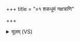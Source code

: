 +++
title = "०१ शकधूमं नक्षत्राणि"

+++
<details><summary>मूलम् (VS)</summary>

श॑क॒धूमं॒ नक्ष॑त्राणि॒ यद्राजा॑न॒मकु॑र्वत।  
भ॑द्रा॒हम॑स्मै॒ प्राय॑च्छन्नि॒दं रा॒ष्ट्रमसा॒दिति॑ ॥
</details>